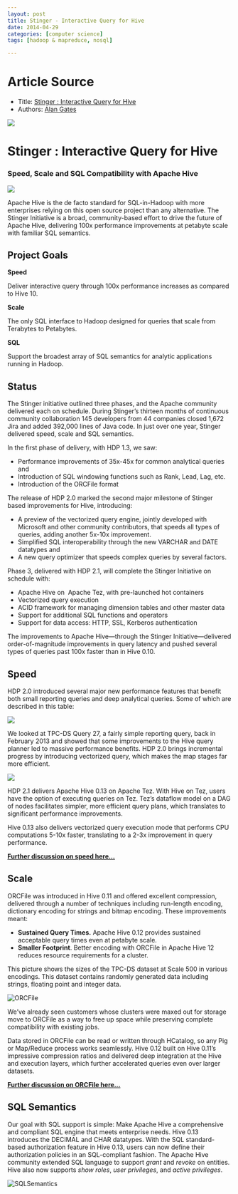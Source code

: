 ```yaml
---
layout: post
title: Stinger - Interactive Query for Hive
date: 2014-04-29
categories: [computer science]
tags: [hadoop & mapreduce, nosql]

---
```


# Article Source
* Title: [Stinger : Interactive Query for Hive](http://hortonworks.com/labs/stinger/)
* Authors: [Alan
Gates](http://hortonworks.com/blog/author/alan_gates/ "Posts by Alan Gates")

[![](http://sungsoo.github.com/images/stinger-initiative.png)](http://sungsoo.github.com/images/stinger-initiative.png)

# Stinger : Interactive Query for Hive

### Speed, Scale and SQL Compatibility with Apache Hive

[![](http://sungsoo.github.com/images/stinger-timeline.png)](http://sungsoo.github.com/images/stinger-timeline.png)

Apache Hive is the de facto standard for SQL-in-Hadoop with more
enterprises relying on this open source project than any
alternative. The Stinger Initiative is a broad, community-based effort
to drive the future of Apache Hive, delivering 100x performance
improvements at petabyte scale with familiar SQL semantics.

Project Goals
-------------

**Speed**

Deliver interactive query through 100x performance increases as compared
to Hive 10.

**Scale**

The only SQL interface to Hadoop designed for queries that scale from
Terabytes to Petabytes.

**SQL**

Support the broadest array of SQL semantics for analytic applications
running in Hadoop.

Status
------

The Stinger initiative outlined three phases, and the Apache community
delivered each on schedule. During Stinger’s thirteen months of
continuous community collaboration 145 developers from 44 companies
closed 1,672 Jira and added 392,000 lines of Java code. In just over one
year, Stinger delivered speed, scale and SQL semantics.

In the first phase of delivery, with HDP 1.3, we saw:

-   Performance improvements of 35x-45x for common analytical queries
    and
-   Introduction of SQL windowing functions such as Rank, Lead, Lag,
    etc.
-   Introduction of the ORCFile format

The release of HDP 2.0 marked the second major milestone of Stinger
based improvements for Hive, introducing:

-   A preview of the vectorized query engine, jointly developed with
    Microsoft and other community contributors, that speeds all types of
    queries, adding another 5x-10x improvement.
-   Simplified SQL interoperability through the new VARCHAR and DATE
    datatypes and
-   A new query optimizer that speeds complex queries by several
    factors.

Phase 3, delivered with HDP 2.1, will complete the Stinger Initiative on
schedule with:

-   Apache Hive on  Apache Tez, with pre-launched hot containers
-   Vectorized query execution
-   ACID framework for managing dimension tables and other master data
-   Support for additional SQL functions and operators
-   Support for data access: HTTP, SSL, Kerberos authentication

The improvements to Apache Hive—through the Stinger Initiative—delivered
order-of-magnitude improvements in query latency and pushed several
types of queries past 100x faster than in Hive 0.10.

## Speed

HDP 2.0 introduced several major new performance features that benefit
both small reporting queries and deep analytical queries. Some of which
are described in this table:

![](http://hortonworks.com/wp-content/uploads/2013/09/hive1.png)

We looked at TPC-DS Query 27, a fairly simple reporting query, back in
February 2013 and showed that some improvements to the Hive query
planner led to massive performance benefits. HDP 2.0 brings incremental
progress by introducing vectorized query, which makes the map stages far
more efficient.

![](http://hortonworks.com/wp-content/uploads/2013/09/hive2.png)

HDP 2.1 delivers Apache Hive 0.13 on Apache Tez. With Hive on Tez, users
have the option of executing queries on Tez. Tez’s dataflow model on a
DAG of nodes facilitates simpler, more efficient query plans, which
translates to significant performance improvements.

Hive 0.13 also delivers vectorized query execution mode that performs
CPU computations 5-10x faster, translating to a 2-3x improvement in
query performance.

**[Further discussion on speed
here…](http://hortonworks.com/blog/stinger-phase-2-the-journey-to-100x-faster-hive/)**

## Scale

ORCFile was introduced in Hive 0.11 and offered excellent compression,
delivered through a number of techniques including run-length encoding,
dictionary encoding for strings and bitmap encoding. These improvements
meant:

-   **Sustained Query Times.** Apache Hive 0.12 provides sustained
    acceptable query times even at petabyte scale.
-   **Smaller Footprint**. Better encoding with ORCFile in Apache Hive
    12 reduces resource requirements for a cluster.

This picture shows the sizes of the TPC-DS dataset at Scale 500 in
various encodings. This dataset contains randomly generated data
including strings, floating point and integer data.

![ORCFile](http://hortonworks.com/wp-content/uploads/2013/10/ORCFile.png)

We’ve already seen customers whose clusters were maxed out for storage
move to ORCFile as a way to free up space while preserving complete
compatibility with existing jobs.

Data stored in ORCFile can be read or written through HCatalog, so any
Pig or Map/Reduce process works seamlessly. Hive 0.12 built on Hive
0.11’s impressive compression ratios and delivered deep integration at
the Hive and execution layers, which further accelerated queries even
over larger datasets.

**[Further discussion on ORCFile
here…](http://hortonworks.com/blog/orcfile-in-hdp-2-better-compression-better-performance/)**

## SQL Semantics

Our goal with SQL support is simple: Make Apache Hive a comprehensive
and compliant SQL engine that meets enterprise needs. Hive 0.13
introduces the DECIMAL and CHAR datatypes. With the SQL standard-based
authorization feature in Hive 0.13, users can now define their
authorization policies in an SQL-compliant fashion. The Apache Hive
community extended SQL language to support *grant* and *revoke* on
entities. Hive also now supports *show roles*, *user privileges*, and
*active privileges*.

![SQLSemantics](http://hortonworks.com/wp-content/uploads/2014/04/SQL-In-Stinger-Phase-3.png)